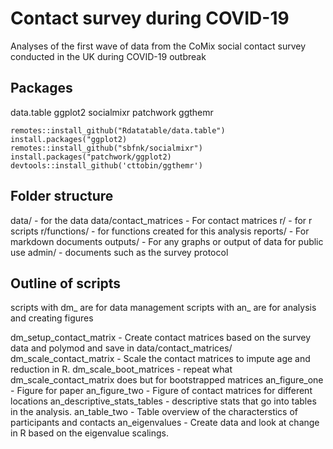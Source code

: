 # Contact survey during COVID-19
Analyses of the first wave of data from the CoMix social contact survey conducted in the UK during COVID-19 outbreak


## Packages
data.table
ggplot2
socialmixr
patchwork
ggthemr
```
remotes::install_github("Rdatatable/data.table")
install.packages("ggplot2)
remotes::install_github("sbfnk/socialmixr")
install.packages("patchwork/ggplot2)
devtools::install_github('cttobin/ggthemr')
```

## Folder structure

data/ - for the data
data/contact_matrices - For contact matrices
r/ - for r scripts
r/functions/ - for functions created for this analysis
reports/ - For markdown documents
outputs/ - For any graphs or output of data for public use
admin/ - documents such as the survey protocol 

## Outline of scripts

scripts with dm_ are for data management
scripts with an_ are for analysis and creating figures

dm_setup_contact_matrix - Create contact matrices based on the survey data and polymod and save in data/contact_matrices/
dm_scale_contact_matrix - Scale the contact matrices to impute age and reduction in R. 
dm_scale_boot_matrices - repeat what dm_scale_contact_matrix does but for bootstrapped matrices
an_figure_one - Figure for paper
an_figure_two - Figure of contact matrices for different locations
an_descriptive_stats_tables -  descriptive stats that go into tables in the analysis.
an_table_two - Table overview of the characterstics of participants and contacts
an_eigenvalues - Create data and look at change in R based on the eigenvalue scalings. 


 
 



